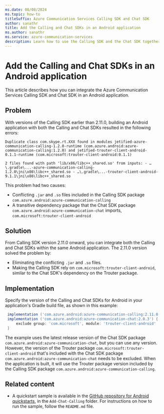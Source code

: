 ```yaml
---
ms.date: 08/08/2024
ms.topic: how-to
titleSuffix: Azure Communication Services Calling SDK and Chat SDK
author: sanathr
title: Add the Calling and Chat SDKs in an Android application
ms.author: sanathr
ms.service: azure-communication-services
description: Learn how to use the Calling SDK and the Chat SDK together in an Android application.
---
```

# Add the Calling and Chat SDKs in an Android application

This article describes how you can integrate the Azure Communication Services Calling SDK and Chat SDK in an Android application.

## Problem

With versions of the Calling SDK earlier than 2.11.0, building an Android application with both the Calling and Chat SDKs resulted in the following errors:

```
Duplicate class com.skype.rt.XXX found in modules jetified-azure-communication-calling-1.2.0-runtime (com.azure.android:azure-communication-calling:1.2.0) and jetified-trouter-client-android-0.1.1-runtime (com.microsoft:trouter-client-android:0.1.1)

2 files found with path 'lib/x86/libc++_shared.so' from inputs: - …\.gradle\...-azure-communication-calling-1.2.0\jni\x86\libc++_shared.so - …\.gradle\...-trouter-client-android-9.1.1\jni\x86\libc++_shared.so
```

This problem had two causes:

- Conflicting `.jar` and `.so` files included in the Calling SDK package `com.azure.android:azure-communication-calling`
- A transitive dependency package that the Chat SDK package `com.azure.android:azure-communication-chat` imports, `com.microsoft:trouter-client-android`

## Solution

From Calling SDK version 2.11.0 onward, you can integrate both the Calling and Chat SDKs within the same Android application. The 2.11.0 version solved the problem by:

- Eliminating the conflicting `.jar` and `.so` files.
- Making the Calling SDK rely on `com.microsoft:trouter-client-android`, similar to the Chat SDK's dependency on the Trouter package.

## Implementation

Specify the version of the Calling and Chat SDKs for Android in your application's Gradle build file, as shown in this example:

   ```gradle
    implementation ('com.azure.android:azure-communication-calling:2.11.0')
    implementation ('com.azure.android:azure-communication-chat:2.0.3') {
        exclude group: 'com.microsoft', module: 'trouter-client-android'
    }
   ```

The example uses the latest release version of the Chat SDK package `com.azure.android:azure-communication-chat`, but you can use any version. However, the version of the Trouter package `com.microsoft:trouter-client-android` that's included with the Chat SDK package `com.azure.android:azure-communication-chat` needs to be excluded. When the application is built, it will use the Trouter package version included by the Calling SDK package `com.azure.android:azure-communication-calling`.

## Related content

- A quickstart sample is available in the [GitHub repository for Android quickstarts](https://github.com/Azure-Samples/communication-services-android-quickstarts.git), in the `Add-Chat-Calling` folder. For instructions on how to run the sample, follow the `README.md` file.
